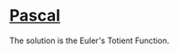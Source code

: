 # [Pascal](https://open.kattis.com/problems/pascal)

The solution is the Euler's Totient Function.

